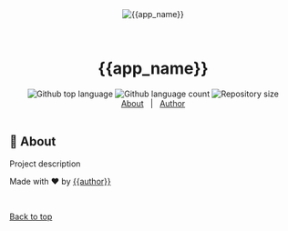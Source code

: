 <div align="center" id="top"> 
  <img src="./.github/app.gif" alt="{{app_name}}" />

  &#xa0;

  <!-- <a href="{{app_url}}">Demo</a> -->
</div>

<h1 align="center">{{app_name}}</h1>

<div align="center">
  <img alt="Github top language" src="https://img.shields.io/github/languages/top/{{github_user}}/{{github_repository}}?color=B8337A">
  <img alt="Github language count" src="https://img.shields.io/github/languages/count/{{github_user}}/{{github_repository}}?color=B8337A">
  <img alt="Repository size" src="https://img.shields.io/github/repo-size/{{github_user}}/{{github_repository}}?color=B8337A">
  <!-- <img alt="License" src="https://img.shields.io/github/license/{{github_user}}/{{github_repository}}?color=B8337A"> -->
  <!-- <img alt="Github issues" src="https://img.shields.io/github/issues/{{github_user}}/{{github_repository}}?color=B8337A" /> -->
  <!-- <img alt="Github forks" src="https://img.shields.io/github/forks/{{github_user}}/{{github_repository}}?color=B8337A" /> -->
  <!-- <img alt="Github stars" src="https://img.shields.io/github/stars/{{github_user}}/{{github_repository}}?color=B8337A" /> -->
</div>

<div align="center">
  <a href="#dart-about">About</a> &#xa0; | &#xa0;
  <!-- <a href="#{{section_tag}}">{{section_title}}</a> &#xa0; | &#xa0; -->
  <a href="https://github.com/{{github_user}}" target="_blank">Author</a>
</div>

<br>

## :dart: About

Project description

<!-- ## {{section_title}} ##

Section text -->


Made with :heart: by <a href="https://github.com/{{github_user}}" target="_blank">{{author}}</a>

&#xa0;

<a href="#top">Back to top</a>
